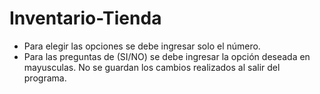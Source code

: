 ﻿# Inventario-Tienda
- Para elegir las opciones se debe ingresar solo el número.
- Para las preguntas de (SI/NO) se debe ingresar la opción deseada en mayusculas.
No se guardan los cambios realizados al salir del programa.
